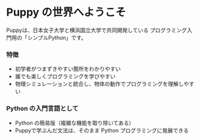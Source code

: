 # Puppy の世界へようこそ

Puppyは、日本女子大学と横浜国立大学で共同開発している
プログラミング入門用の「シンプルPython」です。

### 特徴

- 初学者がつまずきやすい箇所をわかりやすい
- 誰でも楽しくプログラミングを学びやすい
- 物理シミュレーションと統合し、物体の動作でプログラミングを理解しやすい

### Python の入門言語として

- Python の簡易版（複雑な機能を取り除いてある）
- Puppyで学ぶんだ文法は、そのまま Python プログラミングに発展できる



